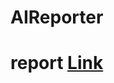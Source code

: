 # AIReporter
 
 
 # report [Link](https://docs.google.com/document/d/1MSQ3xKeW5CU5Z9d32zIDcDw_CCf_4ioaKc2Ze4UjerM/edit?usp=sharing)

